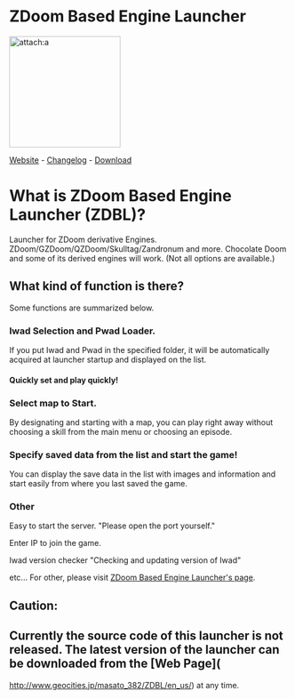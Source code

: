 # ZDoom Based Engine Launcher
<img src="http://www.geocities.jp/masato_382/ZDBL/image/screen-en.png" alt="attach:a" title="attach:a" width="200" height="200">


[Website](http://www.geocities.jp/masato_382/ZDBL/) - [Changelog](http://www.geocities.jp/masato_382/ZDBL/Changelog/) - [Download](http://www.geocities.jp/masato_382/ZDBL/en_us/)

# What is ZDoom Based Engine Launcher (ZDBL)?
Launcher for ZDoom derivative Engines. ZDoom/GZDoom/QZDoom/Skulltag/Zandronum and more. 
Chocolate Doom and some of its derived engines will work. (Not all options are available.)

## What kind of function is there? 
Some functions are summarized below.

### Iwad Selection and Pwad Loader.
If you put Iwad and Pwad in the specified folder, it will be automatically acquired at launcher startup and displayed on the list.
#### Quickly set and play quickly!

### Select map to Start.
By designating and starting with a map, you can play right away without choosing a skill from the main menu or choosing an episode.

### Specify saved data from the list and start the game!
You can display the save data in the list with images and information and start easily from where you last saved the game.

### Other
Easy to start the server.
"Please open the port yourself."

Enter IP to join the game.

Iwad version checker
"Checking and updating version of Iwad"

etc...
For other, please visit [ZDoom Based Engine Launcher's page](
http://www.geocities.jp/masato_382/ZDBL/en_us/).

## Caution:
## Currently the source code of this launcher is not released. The latest version of the launcher can be downloaded from the [Web Page](
http://www.geocities.jp/masato_382/ZDBL/en_us/) at any time.
